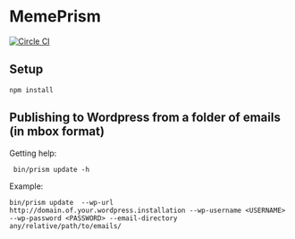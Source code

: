 # MemePrism

[![Circle CI](https://circleci.com/gh/citizencode/MemePrism.svg?style=svg)](https://circleci.com/gh/citizencode/MemePrism)

## Setup

    npm install

## Publishing to Wordpress from a folder of emails (in mbox format)

Getting help:

     bin/prism update -h

Example:

    bin/prism update  --wp-url http://domain.of.your.wordpress.installation --wp-username <USERNAME> --wp-password <PASSWORD> --email-directory any/relative/path/to/emails/ 

